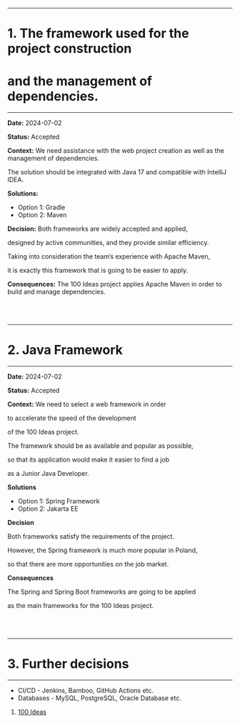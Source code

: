 ***
# **1. The framework used for the project construction**
# **and the management of dependencies.**
***

**Date:** 2024-07-02

**Status:** Accepted

**Context:**
We need assistance with the web project creation as well as the management of dependencies.

The solution should be integrated with Java 17 and compatible with IntelliJ IDEA.

**Solutions:**
* Option 1: Gradle
* Option 2: Maven

**Decision:**
Both frameworks are widely accepted and applied,

designed by active communities, and they provide similar efficiency.

Taking into consideration the team’s experience with Apache Maven,

it is exactly this framework that is going to be easier to apply.

**Consequences:**
The 100 Ideas project applies Apache Maven in order to build and manage dependencies.
<br>
<br>
<br>
<br>
***
# **2. Java Framework**
***

**Date:** 2024-07-02

**Status:** Accepted

**Context:**
We need to select a web framework in order

to accelerate the speed of the development

of the 100 Ideas project.

The framework should be as available and popular as possible,

so that its application would make it easier to find a job

as a Junior Java Developer.


**Solutions**

* Option 1: Spring Framework
* Option 2: Jakarta EE

**Decision**

Both frameworks satisfy the requirements of the project.

However, the Spring framework is much more popular in Poland,

so that there are more opportunities on the job market. 

**Consequences**

The Spring and Spring Boot frameworks are going to be applied

as the main frameworks for the 100 Ideas project.
<br>
<br>
<br>
<br>
***
# **3. Further decisions**
***

* CI/CD - Jenkins, Bamboo, GitHub Actions etc.
* Databases - MySQL, PostgreSQL, Oracle Database etc.


1. [100 Ideas](https://www.flickr.com/photos/144424911@N02/53824337960/in/album-72177720318347751/)
